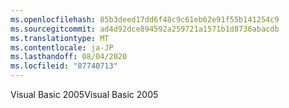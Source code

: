 ```yaml
---
ms.openlocfilehash: 85b3deed17dd6f48c9c61eb62e91f55b141254c9
ms.sourcegitcommit: ad4d92dce894592a259721a1571b1d8736abacdb
ms.translationtype: MT
ms.contentlocale: ja-JP
ms.lasthandoff: 08/04/2020
ms.locfileid: "87740713"
---
```

<span data-ttu-id="5c2df-101">Visual Basic 2005</span><span class="sxs-lookup"><span data-stu-id="5c2df-101">Visual Basic 2005</span></span>
